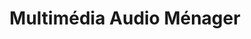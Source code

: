 ---
title: "Multimédia Audio Ménager"
url: /milly-la-foret/multimedia-audio-menager/
shop: ordinateur
---